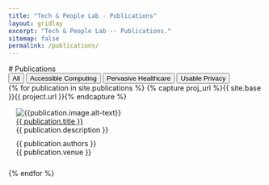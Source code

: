 ```yaml
---
title: "Tech & People Lab - Publications"
layout: gridlay
excerpt: "Tech & People Lab -- Publications."
sitemap: false
permalink: /publications/
---
```

<style>
  p {margin : 0;}
</style>
<div class="container-fluid">
# Publications
<div class="filters">
<button type="button" class="btn btn-default filterPub" id="all">All</button>
<button type="button" class="btn btn-default filterPub" id="access">Accessible Computing</button>
<button type="button" class="btn btn-default filterPub" id="health">Pervasive Healthcare</button>
<button type="button" class="btn btn-default filterPub" id="usec">Usable Privacy</button>
</div>
<div class="publications">
{% for publication in site.publications %}
{% capture proj_url %}{{ site.base }}{{ project.url }}{% endcapture %}
<div class="card {{ publication.area }}" style="padding: 15px">
<div class="row row-thumb" style="margin-bottom: 0; ">
<div class="col-md-3" style="padding-left: 0;">
<img src="{{ site.url }}{{ site.baseurl }}/images/publications/{{ publication.image.name }}" alt="{{publication.image.alt-text}}" class="img-responsive imgpub" style="margin:auto; min-width: 200px; vertical-align: middle;" />
</div>
<div class="card-body" style="padding-left: 0px; padding-right: 0px; padding-bottom:0">
<div class="col-sm-12">
<p class="title" style="padding-top: 0;"><a href="{{ publication.pdf }}">{{ publication.title }}</a></p>
<p class="description" style="margin-bottom: 10px;">{{ publication.description }}</p>
<p class="detail">{{ publication.authors }}</p>
<p class="detail" style="margin-bottom: 10px;">{{ publication.venue }}</p>
</div>
</div>
</div>
</div>
{% endfor %}
</div>
</div>
